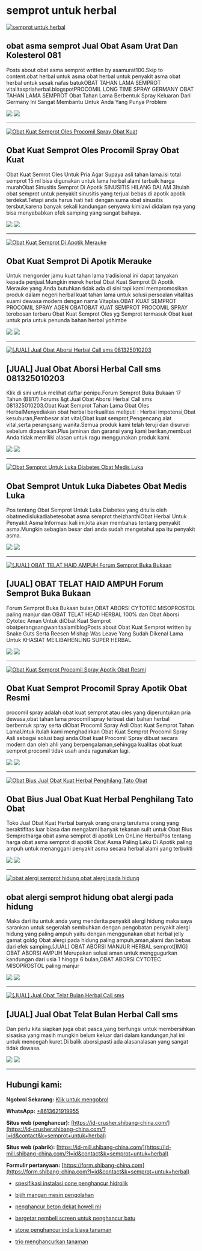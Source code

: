 # semprot untuk herbal

<a href="https://swt.shibang-china.com/?l=id&img&k=semprot+untuk+herbal" target="_blank">![semprot untuk herbal](http://static.shibang-china.com/all-800x300/787.jpg)</a>

## obat asma semprot Jual Obat Asam Urat Dan Kolesterol 081
Posts about obat asma semprot written by asamurat100.Skip to content.obat herbal untuk asma obat herbal untuk penyakit asma obat herbal untuk sesak nafas batukOBAT TAHAN LAMA SEMPROT vitalitaspriaherbal.blogspotPROCOMIL LONG TIME SPRAY GERMANY OBAT TAHAN LAMA SEMPROT Obat Tahan Lama Berbentuk Spray Keluaran Dari Germany Ini Sangat Membantu Untuk Anda Yang Punya Problem


<a href="https://whatsapp.shibangsoft.com/WhatsApp.php" target="_blank" title="WhatsApp">![](http://static.shibang-china.com/icon/whatsapp.png)</a> <a href="https://swt.shibang-china.com/?l=id&icon&k=semprot+untuk+herbal" target="_blank">![](http://static.shibang-china.com/icon/chat-id.png)</a>

---

<a href="https://swt.shibang-china.com/?l=id&img&k=semprot+untuk+herbal" target="_blank">![Obat Kuat Semprot Oles Procomil Spray Obat Kuat](http://static.shibang-china.com/all-800x300/633.jpg)</a>

## Obat Kuat Semprot Oles Procomil Spray Obat Kuat
Obat Kuat Semrot Oles Untuk Pria Agar Supaya asli tahan lama.isi total semprot 15 ml bisa digunakan untuk lama herbal alami terbaik harga murahObat Sinusitis Semprot Di Apotik SINUSITIS HILANG DALAM 3Itulah obat semprot untuk penyakit sinusitis yang terjual bebas di apotik apotik terdekat.Tetapi anda harus hati hati dengan suma obat sinusitis tersbut,karena banyak sekali kandungan senyawa kimiawi didalam nya yang bisa menyebabkan efek samping yang sangat bahaya.


<a href="https://whatsapp.shibangsoft.com/WhatsApp.php" target="_blank" title="WhatsApp">![](http://static.shibang-china.com/icon/whatsapp.png)</a> <a href="https://swt.shibang-china.com/?l=id&icon&k=semprot+untuk+herbal" target="_blank">![](http://static.shibang-china.com/icon/chat-id.png)</a>

---

<a href="https://swt.shibang-china.com/?l=id&img&k=semprot+untuk+herbal" target="_blank">![Obat Kuat Semprot Di Apotik Merauke](http://static.shibang-china.com/all-800x300/1393.jpg)</a>

## Obat Kuat Semprot Di Apotik Merauke
Untuk mengorder jamu kuat tahan lama tradisional ini dapat tanyakan kepada penjual.Mungkin merek herbal Obat Kuat Semprot Di Apotik Merauke yang Anda butuhkan tidak ada di sini tapi kami mempromosikan produk dalam negeri herbal kuat tahan lama untuk solusi persoalan vitalitas suami dewasa modern dengan nama Vitaplas.OBAT KUAT SEMPROT PROCOMIL SPRAY AGEN OBATOBAT KUAT SEMPROT PROCOMIL SPRAY terobosan terbaru Obat Kuat Semprot Oles yg Semprot termasuk Obat kuat untuk pria untuk penunda bahan herbal yohimbe


<a href="https://whatsapp.shibangsoft.com/WhatsApp.php" target="_blank" title="WhatsApp">![](http://static.shibang-china.com/icon/whatsapp.png)</a> <a href="https://swt.shibang-china.com/?l=id&icon&k=semprot+untuk+herbal" target="_blank">![](http://static.shibang-china.com/icon/chat-id.png)</a>

---

<a href="https://swt.shibang-china.com/?l=id&img&k=semprot+untuk+herbal" target="_blank">![[JUAL] Jual Obat Aborsi Herbal Call sms 081325010203](http://static.shibang-china.com/all-800x300/621.jpg)</a>

## [JUAL] Jual Obat Aborsi Herbal Call sms 081325010203
Klik di sini untuk melihat daftar penipu.Forum Semprot Buka Bukaan 17 Tahun (BB17) Forums &gt Jual Obat Aborsi Herbal Call sms 081325010203.Obat Kuat Semprot Tahan Lama Obat Oles HerbalMenyediakan obat herbal berkualitas meliputi : Herbal impotensi,Obat kesuburan,Pembesar alat vital,Obat kuat semprot,Pengencang alat vital,serta perangsang wanita.Semua produk kami telah teruji dan disurvei sebelum dipasarkan.Plus jaminan dan garansi yang kami berikan,membuat Anda tidak memiliki alasan untuk ragu menggunakan produk kami.


<a href="https://whatsapp.shibangsoft.com/WhatsApp.php" target="_blank" title="WhatsApp">![](http://static.shibang-china.com/icon/whatsapp.png)</a> <a href="https://swt.shibang-china.com/?l=id&icon&k=semprot+untuk+herbal" target="_blank">![](http://static.shibang-china.com/icon/chat-id.png)</a>

---

<a href="https://swt.shibang-china.com/?l=id&img&k=semprot+untuk+herbal" target="_blank">![Obat Semprot Untuk Luka Diabetes Obat Medis Luka](http://static.shibang-china.com/all-800x300/1049.jpg)</a>

## Obat Semprot Untuk Luka Diabetes Obat Medis Luka
Pos tentang Obat Semprot Untuk Luka Diabetes yang ditulis oleh obatmedislukadiabetesobat asma semprot theizhanthiObat Herbal Untuk Penyakit Asma Informasi kali ini,kita akan membahas tentang penyakit asma.Mungkin sebagian besar dari anda sudah mengetahui apa itu penyakit asma.


<a href="https://whatsapp.shibangsoft.com/WhatsApp.php" target="_blank" title="WhatsApp">![](http://static.shibang-china.com/icon/whatsapp.png)</a> <a href="https://swt.shibang-china.com/?l=id&icon&k=semprot+untuk+herbal" target="_blank">![](http://static.shibang-china.com/icon/chat-id.png)</a>

---

<a href="https://swt.shibang-china.com/?l=id&img&k=semprot+untuk+herbal" target="_blank">![[JUAL] OBAT TELAT HAID AMPUH Forum Semprot Buka Bukaan](http://static.shibang-china.com/all-800x300/1431.jpg)</a>

## [JUAL] OBAT TELAT HAID AMPUH Forum Semprot Buka Bukaan
Forum Semprot Buka Bukaan bulan,OBAT ABORSI CYTOTEC MISOPROSTOL paling manjur dan OBAT TELAT HEAD HERBAL 100% dan Obat Aborsi Cytotec Aman Untuk diObat Kuat Semprot obatperangsangwanitaalamiblogPosts about Obat Kuat Semprot written by Snake Guts Serta Reesen Mishap Was Leave Yang Sudah Dikenal Lama Untuk KHASIAT MEILIBAHENLING SUPER HERBAL


<a href="https://whatsapp.shibangsoft.com/WhatsApp.php" target="_blank" title="WhatsApp">![](http://static.shibang-china.com/icon/whatsapp.png)</a> <a href="https://swt.shibang-china.com/?l=id&icon&k=semprot+untuk+herbal" target="_blank">![](http://static.shibang-china.com/icon/chat-id.png)</a>

---

<a href="https://swt.shibang-china.com/?l=id&img&k=semprot+untuk+herbal" target="_blank">![Obat Kuat Semprot Procomil Spray Apotik Obat Resmi](http://static.shibang-china.com/all-800x300/1485.jpg)</a>

## Obat Kuat Semprot Procomil Spray Apotik Obat Resmi
procomil spray adalah obat kuat semprot atau oles yang diperuntukan pria dewasa,obat tahan lama procomil spray terbuat dari bahan herbal berbentuk spray serta diObat Procomil Spray Asli Obat Kuat Semprot Tahan LamaUntuk itulah kami menghadirkan Obat Kuat Semprot Procomil Spray Asli sebagai solusi bagi anda.Obat kuat Procomil Spray dibuat secara modern dan oleh ahli yang berpengalaman,sehingga kualitas obat kuat semprot procomil tidak usah anda ragunakan lagi.


<a href="https://whatsapp.shibangsoft.com/WhatsApp.php" target="_blank" title="WhatsApp">![](http://static.shibang-china.com/icon/whatsapp.png)</a> <a href="https://swt.shibang-china.com/?l=id&icon&k=semprot+untuk+herbal" target="_blank">![](http://static.shibang-china.com/icon/chat-id.png)</a>

---

<a href="https://swt.shibang-china.com/?l=id&img&k=semprot+untuk+herbal" target="_blank">![Obat Bius Jual Obat Kuat Herbal Penghilang Tato Obat](http://static.shibang-china.com/all-800x300/1012.jpg)</a>

## Obat Bius Jual Obat Kuat Herbal Penghilang Tato Obat
Toko Jual Obat Kuat Herbal banyak orang orang terutama orang yang beraktifitas luar biasa dan mengalami banyak tekanan sulit untuk Obat Bius Semprotharga obat asma semprot di apotik Len OnLine HerbalPos tentang harga obat asma semprot di apotik Obat Asma Paling Laku Di Apotik paling ampuh untuk menanggani penyakit asma secara herbal alami yang terbukti


<a href="https://whatsapp.shibangsoft.com/WhatsApp.php" target="_blank" title="WhatsApp">![](http://static.shibang-china.com/icon/whatsapp.png)</a> <a href="https://swt.shibang-china.com/?l=id&icon&k=semprot+untuk+herbal" target="_blank">![](http://static.shibang-china.com/icon/chat-id.png)</a>

---

<a href="https://swt.shibang-china.com/?l=id&img&k=semprot+untuk+herbal" target="_blank">![obat alergi semprot hidung obat alergi pada hidung](http://static.shibang-china.com/all-800x300/1018.jpg)</a>

## obat alergi semprot hidung obat alergi pada hidung
Maka dari itu untuk anda yang menderita penyakit alergi hidung maka saya sarankan untuk segeralah sembuhkan dengan pengobatan penyakit alergi hidung yang paling ampuh yaitu dengan menggunakan obat herbal jelly gamat goldg Obat alergi pada hidung paling ampuh,aman,alami dan bebas dari efek samping.[JUAL] OBAT ABORSI MANJUR HERBAL semprot[IMG] OBAT ABORSI AMPUH Merupakan solusi aman untuk menggugurkan kandungan dari usia 1 hingga 6 bulan,OBAT ABORSI CYTOTEC MISOPROSTOL paling manjur


<a href="https://whatsapp.shibangsoft.com/WhatsApp.php" target="_blank" title="WhatsApp">![](http://static.shibang-china.com/icon/whatsapp.png)</a> <a href="https://swt.shibang-china.com/?l=id&icon&k=semprot+untuk+herbal" target="_blank">![](http://static.shibang-china.com/icon/chat-id.png)</a>

---

<a href="https://swt.shibang-china.com/?l=id&img&k=semprot+untuk+herbal" target="_blank">![[JUAL] Jual Obat Telat Bulan Herbal Call sms](http://static.shibang-china.com/all-800x300/1378.jpg)</a>

## [JUAL] Jual Obat Telat Bulan Herbal Call sms
Dan perlu kita siapkan juga obat pasca,yang berfungsi untuk membersihkan sisasisa yang masih mungkin belum keluar dari dalam kandungan,hal ini untuk mencegah kuret.Di balik aborsi,pasti ada alasanalasan yang sangat tidak dewasa.

<a href="https://whatsapp.shibangsoft.com/WhatsApp.php" target="_blank" title="WhatsApp">![](http://static.shibang-china.com/icon/whatsapp.png)</a> <a href="https://swt.shibang-china.com/?l=id&icon&k=semprot+untuk+herbal" target="_blank">![](http://static.shibang-china.com/icon/chat-id.png)</a>

---
## Hubungi kami:

**Ngobrol Sekarang:** [Klik untuk mengobrol](https://swt.shibang-china.com?l=id&contact&k=semprot+untuk+herbal)

**WhatsApp:**  [+8613621919955](https://whatsapp.shibangsoft.com/WhatsApp.php)

**Situs web (penghancur):** [https://id-crusher.shibang-china.com/](https://id-crusher.shibang-china.com/?l=id&contact&k=semprot+untuk+herbal)

**Situs web (pabrik):** [https://id-mill.shibang-china.com/](https://id-mill.shibang-china.com/?l=id&contact&k=semprot+untuk+herbal)

**Formulir pertanyaan:** [https://form.shibang-china.com](https://form.shibang-china.com?l=id&contact&k=semprot+untuk+herbal)

* [spesifikasi instalasi cone penghancur hidrolik](../36/spesifikasi%20instalasi%20cone%20penghancur%20hidrolik.md)

* [bijih mangan mesin pengolahan](../32/bijih%20mangan%20mesin%20pengolahan.md)

* [penghancur beton dekat howell mi](../34/penghancur%20beton%20dekat%20howell%20mi.md)

* [bergetar pembeli screen untuk penghancur batu](../35/bergetar%20pembeli%20screen%20untuk%20penghancur%20batu.md)

* [stone penghancur india biaya tanaman](../31/stone%20penghancur%20india%20biaya%20tanaman.md)

* [trio menghancurkan tanaman](../32/trio%20menghancurkan%20tanaman.md)